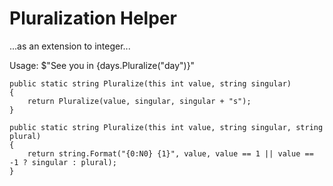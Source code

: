 # Pluralization Helper

...as an extension to integer...


Usage: $"See you in {days.Pluralize("day")}"


	public static string Pluralize(this int value, string singular)
	{
		return Pluralize(value, singular, singular + "s");
	}

	public static string Pluralize(this int value, string singular, string plural)
	{
		return string.Format("{0:N0} {1}", value, value == 1 || value == -1 ? singular : plural);
	}